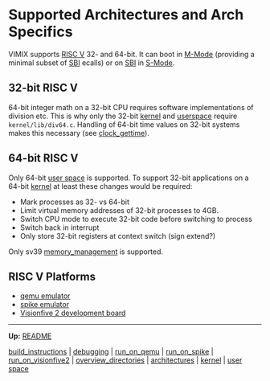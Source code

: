 # Supported Architectures and Arch Specifics

VIMIX supports [RISC V](riscv/RISCV.md) 32- and 64-bit. It can boot in [M-Mode](riscv/M-mode.md) (providing a minimal subset of [SBI](riscv/SBI.md) ecalls) or on [SBI](riscv/SBI.md) in [S-Mode](riscv/S-mode.md).


## 32-bit RISC V

64-bit integer math on a 32-bit CPU requires software implementations of division etc. This is why only the 32-bit [kernel](../kernel.md) and [userspace](../../userspace/userspace.md) require `kernel/lib/div64.c`. Handling of 64-bit time values on 32-bit systems makes this necessary (see [clock_gettime](kernel/syscalls/clock_gettime.md)).


## 64-bit RISC V

Only 64-bit [user space](userspace/userspace.md) is supported.
To support 32-bit applications on a 64-bit [kernel](kernel/kernel.md) at least these changes would be required:
- Mark processes as 32- vs 64-bit
- Limit virtual memory addresses of 32-bit processes to 4GB.
- Switch CPU mode to execute 32-bit code before switching to process
- Switch back in interrupt
- Only store 32-bit registers at context switch (sign extend?)

Only sv39 [memory_management](kernel/mm/memory_management.md) is supported.


## RISC V Platforms

- [qemu emulator](run_on_qemu.md)
- [spike emulator](run_on_spike.md)
- [Visionfive 2 development board](run_on_visionfive2.md)


---
**Up:** [README](../README.md)

[build_instructions](build_instructions.md) | [debugging](debugging.md) | [run_on_qemu](run_on_qemu.md) | [run_on_spike](run_on_spike.md) | [run_on_visionfive2](run_on_visionfive2.md) |  [overview_directories](overview_directories.md) | [architectures](architectures.md) | [kernel](kernel/kernel.md) | [user space](userspace/userspace.md)
